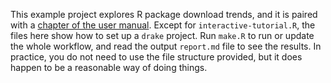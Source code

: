 This example project explores R package download trends, and it is paired with a [chapter of the user manual](https://ropenscilabs.github.io/drake-manual/example-packages.html). Except for `interactive-tutorial.R`, the files here show how to set up a `drake` project. Run `make.R` to run or update the whole workflow, and read the output `report.md` file to see the results. In practice, you do not need to use the file structure provided, but it does happen to be a reasonable way of doing things.
